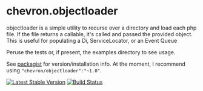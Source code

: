 # chevron.objectloader

objectloader is a simple utility to recurse over a directory and load each php file. If
the file returns a callable, it's called and passed the provided object. This is useful
for populating a Di, ServiceLocator, or an Event Queue

Peruse the tests or, if present, the examples directory to see usage.

See [packagist](https://packagist.org/packages/chevron/objectloader) for version/installation info. At the moment, I recommend using `"chevron/objectloader":"~1.0"`.

[![Latest Stable Version](https://poser.pugx.org/chevron/objectloader/v/stable.svg)](https://packagist.org/packages/chevron/objectloader)
[![Build Status](https://travis-ci.org/chevronphp/objectloader.svg?branch=master)](https://travis-ci.org/chevronphp/objectloader)




